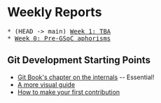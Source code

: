 # Weekly Reports

<pre>
* (HEAD -> main) <a href="">Week 1: TBA</a>
* <a href="/gitnotes/week0">Week 0: Pre-GSoC aphorisms</a>
</pre>

## Git Development Starting Points

- [Git Book's chapter on the internals](https://git-scm.com/book/en/v2/Git-Internals-Plumbing-and-Porcelain) -- Essential!
- [A more visual guide](https://codewords.recurse.com/issues/two/git-from-the-inside-out)
- [How to make your first contribution](https://git-scm.com/docs/MyFirstContribution)
